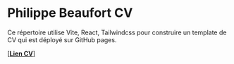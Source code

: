 # Philippe Beaufort CV

Ce répertoire utilise Vite, React, Tailwindcss pour construire un template de CV qui est déployé sur GitHub pages.

[[**Lien CV**]](https://philbeaufort.github.io/CV/)
